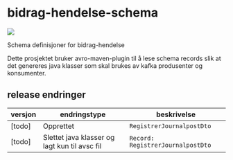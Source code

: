 # bidrag-hendelse-schema

![](https://github.com/navikt/bidrag-hendelse-schema/workflows/maven%20deploy/badge.svg)

Schema definisjoner for bidrag-hendelse

Dette prosjektet bruker avro-maven-plugin til å lese schema records slik at det genereres java klasser som skal brukes av kafka produsenter og konsumenter. 

## release endringer

versjon | endringstype      | beskrivelse
--------|-------------------|------------------------
[todo]  | Opprettet         | `RegistrerJournalpostDto`
[todo]  | Slettet java klasser og lagt kun til avsc fil | `Record: RegistrerJournalpostDto`
